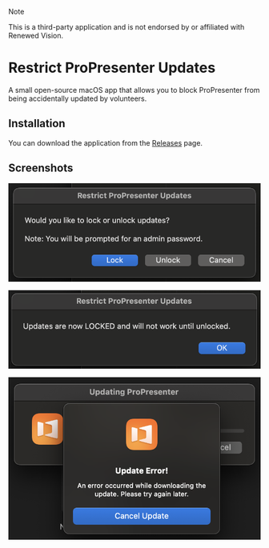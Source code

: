> [!NOTE]
> This is a third-party application and is not endorsed by or affiliated with Renewed Vision.

# Restrict ProPresenter Updates
A small open-source macOS app that allows you to block ProPresenter from being accidentally updated by volunteers.

## Installation
You can download the application from the [Releases](https://github.com/mvanderlinde/RestrictProPresenterUpdates/releases) page.

## Screenshots

![Lock or Unlock](screenshots/confirmation.png)

![Confirmation](screenshots/locked.png)

![Update Prevented](screenshots/update-error.png)

